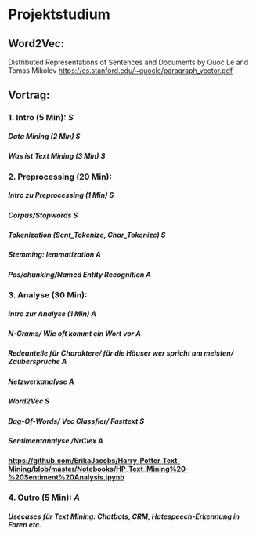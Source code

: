 # Projektstudium


## Word2Vec:
Distributed Representations of Sentences and Documents by Quoc Le and Tomas Mikolov
https://cs.stanford.edu/~quocle/paragraph_vector.pdf


## Vortrag:

### 1. Intro (5 Min): *S*

#####   Data Mining (2 Min) *S*
#####   Was ist Text Mining (3 Min) *S*

### 2. Preprocessing (20 Min):

#####		Intro zu Preprocessing (1 Min) *S*
#####  	Corpus/Stopwords *S*
#####   Tokenization (Sent_Tokenize, Char_Tokenize) *S*
#####  	Stemming: lemmatization *A*
#####  	Pos/chunking/Named Entity Recognition *A*

### 3. Analyse (30 Min):

#####		Intro zur Analyse (1 Min) *A*
#####  	N-Grams/ Wie oft kommt ein Wort vor *A*
#####  	Redeanteile für Charaktere/ für die Häuser wer spricht am meisten/ Zaubersprüche **A**
#####  	Netzwerkanalyse *A*
#####  	Word2Vec *S*
#####  	Bag-Of-Words/ Vec Classfier/ Fasttext *S*
#####  	Sentimentanalyse /NrClex *A* 
####    https://github.com/ErikaJacobs/Harry-Potter-Text-Mining/blob/master/Notebooks/HP_Text_Mining%20-%20Sentiment%20Analysis.ipynb
### 4. Outro (5 Min): *A*

##### Usecases für Text Mining: Chatbots, CRM, Hatespeech-Erkennung in Foren etc.

